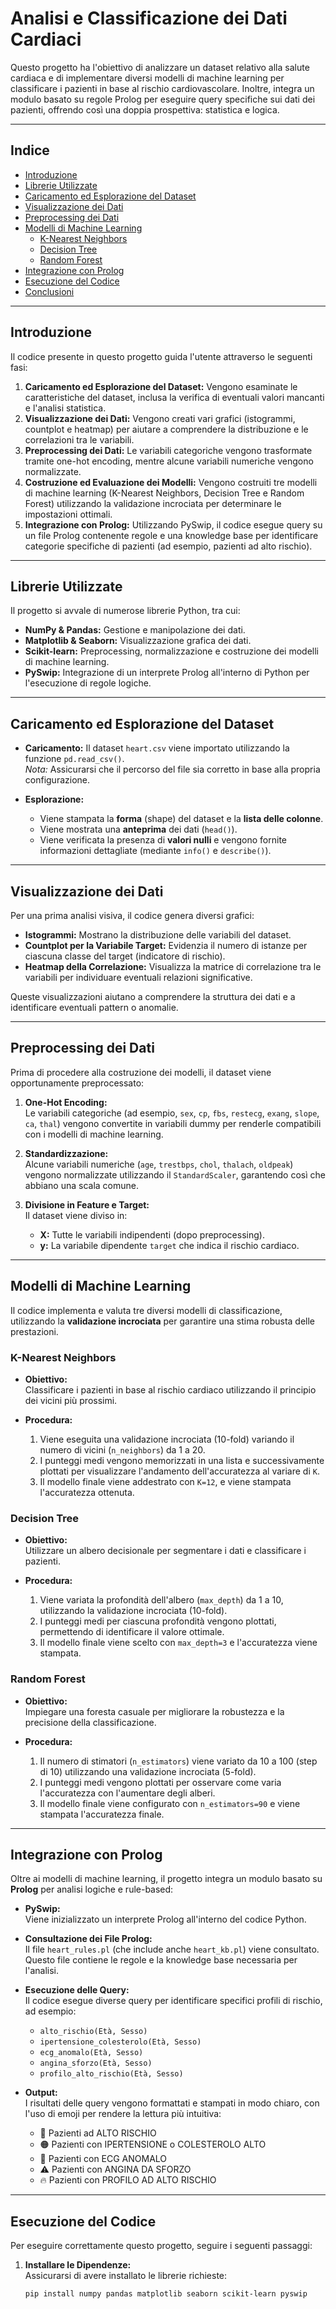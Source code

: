 # Analisi e Classificazione dei Dati Cardiaci

Questo progetto ha l'obiettivo di analizzare un dataset relativo alla salute cardiaca e di implementare diversi modelli di machine learning per classificare i pazienti in base al rischio cardiovascolare. Inoltre, integra un modulo basato su regole Prolog per eseguire query specifiche sui dati dei pazienti, offrendo così una doppia prospettiva: statistica e logica.

---

## Indice

- [Introduzione](#introduzione)
- [Librerie Utilizzate](#librerie-utilizzate)
- [Caricamento ed Esplorazione del Dataset](#caricamento-ed-esplorazione-del-dataset)
- [Visualizzazione dei Dati](#visualizzazione-dei-dati)
- [Preprocessing dei Dati](#preprocessing-dei-dati)
- [Modelli di Machine Learning](#modelli-di-machine-learning)
  - [K-Nearest Neighbors](#k-nearest-neighbors)
  - [Decision Tree](#decision-tree)
  - [Random Forest](#random-forest)
- [Integrazione con Prolog](#integrazione-con-prolog)
- [Esecuzione del Codice](#esecuzione-del-codice)
- [Conclusioni](#conclusioni)

---

## Introduzione

Il codice presente in questo progetto guida l'utente attraverso le seguenti fasi:

1. **Caricamento ed Esplorazione del Dataset:** Vengono esaminate le caratteristiche del dataset, inclusa la verifica di eventuali valori mancanti e l'analisi statistica.
2. **Visualizzazione dei Dati:** Vengono creati vari grafici (istogrammi, countplot e heatmap) per aiutare a comprendere la distribuzione e le correlazioni tra le variabili.
3. **Preprocessing dei Dati:** Le variabili categoriche vengono trasformate tramite one-hot encoding, mentre alcune variabili numeriche vengono normalizzate.
4. **Costruzione ed Evaluazione dei Modelli:** Vengono costruiti tre modelli di machine learning (K-Nearest Neighbors, Decision Tree e Random Forest) utilizzando la validazione incrociata per determinare le impostazioni ottimali.
5. **Integrazione con Prolog:** Utilizzando PySwip, il codice esegue query su un file Prolog contenente regole e una knowledge base per identificare categorie specifiche di pazienti (ad esempio, pazienti ad alto rischio).

---

## Librerie Utilizzate

Il progetto si avvale di numerose librerie Python, tra cui:

- **NumPy & Pandas:** Gestione e manipolazione dei dati.
- **Matplotlib & Seaborn:** Visualizzazione grafica dei dati.
- **Scikit-learn:** Preprocessing, normalizzazione e costruzione dei modelli di machine learning.
- **PySwip:** Integrazione di un interprete Prolog all'interno di Python per l'esecuzione di regole logiche.

---

## Caricamento ed Esplorazione del Dataset

- **Caricamento:** Il dataset `heart.csv` viene importato utilizzando la funzione `pd.read_csv()`.  
  _Nota:_ Assicurarsi che il percorso del file sia corretto in base alla propria configurazione.
  
- **Esplorazione:**  
  - Viene stampata la **forma** (shape) del dataset e la **lista delle colonne**.
  - Viene mostrata una **anteprima** dei dati (`head()`).
  - Viene verificata la presenza di **valori nulli** e vengono fornite informazioni dettagliate (mediante `info()` e `describe()`).

---

## Visualizzazione dei Dati

Per una prima analisi visiva, il codice genera diversi grafici:

- **Istogrammi:** Mostrano la distribuzione delle variabili del dataset.
- **Countplot per la Variabile Target:** Evidenzia il numero di istanze per ciascuna classe del target (indicatore di rischio).
- **Heatmap della Correlazione:** Visualizza la matrice di correlazione tra le variabili per individuare eventuali relazioni significative.

Queste visualizzazioni aiutano a comprendere la struttura dei dati e a identificare eventuali pattern o anomalie.

---

## Preprocessing dei Dati

Prima di procedere alla costruzione dei modelli, il dataset viene opportunamente preprocessato:

1. **One-Hot Encoding:**  
   Le variabili categoriche (ad esempio, `sex`, `cp`, `fbs`, `restecg`, `exang`, `slope`, `ca`, `thal`) vengono convertite in variabili dummy per renderle compatibili con i modelli di machine learning.

2. **Standardizzazione:**  
   Alcune variabili numeriche (`age`, `trestbps`, `chol`, `thalach`, `oldpeak`) vengono normalizzate utilizzando il `StandardScaler`, garantendo così che abbiano una scala comune.

3. **Divisione in Feature e Target:**  
   Il dataset viene diviso in:
   - **X:** Tutte le variabili indipendenti (dopo preprocessing).
   - **y:** La variabile dipendente `target` che indica il rischio cardiaco.

---

## Modelli di Machine Learning

Il codice implementa e valuta tre diversi modelli di classificazione, utilizzando la **validazione incrociata** per garantire una stima robusta delle prestazioni.

### K-Nearest Neighbors

- **Obiettivo:**  
  Classificare i pazienti in base al rischio cardiaco utilizzando il principio dei vicini più prossimi.

- **Procedura:**
  1. Viene eseguita una validazione incrociata (10-fold) variando il numero di vicini (`n_neighbors`) da 1 a 20.
  2. I punteggi medi vengono memorizzati in una lista e successivamente plottati per visualizzare l'andamento dell'accuratezza al variare di `K`.
  3. Il modello finale viene addestrato con `K=12`, e viene stampata l'accuratezza ottenuta.

### Decision Tree

- **Obiettivo:**  
  Utilizzare un albero decisionale per segmentare i dati e classificare i pazienti.

- **Procedura:**
  1. Viene variata la profondità dell'albero (`max_depth`) da 1 a 10, utilizzando la validazione incrociata (10-fold).
  2. I punteggi medi per ciascuna profondità vengono plottati, permettendo di identificare il valore ottimale.
  3. Il modello finale viene scelto con `max_depth=3` e l'accuratezza viene stampata.

### Random Forest

- **Obiettivo:**  
  Impiegare una foresta casuale per migliorare la robustezza e la precisione della classificazione.

- **Procedura:**
  1. Il numero di stimatori (`n_estimators`) viene variato da 10 a 100 (step di 10) utilizzando una validazione incrociata (5-fold).
  2. I punteggi medi vengono plottati per osservare come varia l'accuratezza con l'aumentare degli alberi.
  3. Il modello finale viene configurato con `n_estimators=90` e viene stampata l'accuratezza finale.

---

## Integrazione con Prolog

Oltre ai modelli di machine learning, il progetto integra un modulo basato su **Prolog** per analisi logiche e rule-based:

- **PySwip:**  
  Viene inizializzato un interprete Prolog all'interno del codice Python.

- **Consultazione dei File Prolog:**  
  Il file `heart_rules.pl` (che include anche `heart_kb.pl`) viene consultato. Questo file contiene le regole e la knowledge base necessaria per l'analisi.

- **Esecuzione delle Query:**  
  Il codice esegue diverse query per identificare specifici profili di rischio, ad esempio:
  - `alto_rischio(Età, Sesso)`
  - `ipertensione_colesterolo(Età, Sesso)`
  - `ecg_anomalo(Età, Sesso)`
  - `angina_sforzo(Età, Sesso)`
  - `profilo_alto_rischio(Età, Sesso)`

- **Output:**  
  I risultati delle query vengono formattati e stampati in modo chiaro, con l'uso di emoji per rendere la lettura più intuitiva:
  - 🔴 Pazienti ad ALTO RISCHIO
  - 🟠 Pazienti con IPERTENSIONE o COLESTEROLO ALTO
  - 🔵 Pazienti con ECG ANOMALO
  - ⚠️ Pazienti con ANGINA DA SFORZO
  - 🔥 Pazienti con PROFILO AD ALTO RISCHIO

---

## Esecuzione del Codice

Per eseguire correttamente questo progetto, seguire i seguenti passaggi:

1. **Installare le Dipendenze:**  
   Assicurarsi di avere installato le librerie richieste:
   ```bash
   pip install numpy pandas matplotlib seaborn scikit-learn pyswip
